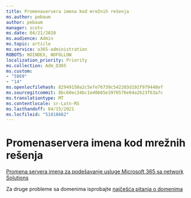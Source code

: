 ```yaml
---
title: Promenaservera imena kod mrežnih rešenja
ms.author: pebaum
author: pebaum
manager: scotv
ms.date: 04/21/2020
ms.audience: Admin
ms.topic: article
ms.service: o365-administration
ROBOTS: NOINDEX, NOFOLLOW
localization_priority: Priority
ms.collection: Adm_O365
ms.custom:
- "5869"
- "14"
ms.openlocfilehash: 82949150a2c5efe76739c542203d192f979448ef
ms.sourcegitcommit: 8bc60ec34bc1e40685e3976576e04a2623f63a7c
ms.translationtype: MT
ms.contentlocale: sr-Latn-RS
ms.lasthandoff: 04/15/2021
ms.locfileid: "51818662"
---
```

# <a name="change-nameservers-at-network-solutions"></a>Promenaservera imena kod mrežnih rešenja

[Promena servera imena za podešavanje usluge Microsoft 365 sa network Solutions](https://docs.microsoft.com/microsoft-365/admin/dns/change-nameservers-at-network-solutions?view=o365-worldwide)

Za druge probleme sa domenima isprobajte [najčešća pitanja o domenima](https://docs.microsoft.com/microsoft-365/admin/setup/domains-faq?view=o365-worldwide)